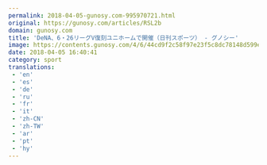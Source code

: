 ```yaml
---
permalink: 2018-04-05-gunosy.com-995970721.html
original: https://gunosy.com/articles/RSL2b
domain: gunosy.com
title: 'DeNA、6・26リーグV復刻ユニホームで開催（日刊スポーツ） - グノシー'
image: https://contents.gunosy.com/4/6/44cd9f2c58f97e23f5c8dc78148d599e_content.jpg
date: 2018-04-05 16:40:41
category: sport
translations: 
 - 'en'
 - 'es'
 - 'de'
 - 'ru'
 - 'fr'
 - 'it'
 - 'zh-CN'
 - 'zh-TW'
 - 'ar'
 - 'pt'
 - 'hy'
---
```



